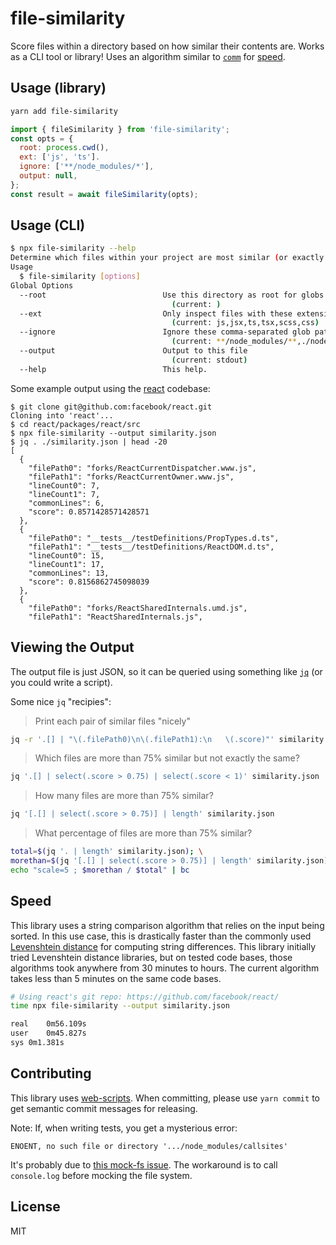 file-similarity
==============

Score files within a directory based on how similar their contents are. Works as a CLI tool or library! Uses an algorithm similar to [`comm`](https://linux.die.net/man/1/comm) for [speed](#speed).

Usage (library)
-----------

```sh
yarn add file-similarity
```

```js
import { fileSimilarity } from 'file-similarity';
const opts = {
  root: process.cwd(),
  ext: ['js', 'ts'].
  ignore: ['**/node_modules/*'],
  output: null,
};
const result = await fileSimilarity(opts);
```

Usage (CLI)
-----

```sh
$ npx file-similarity --help
Determine which files within your project are most similar (or exactly!)
Usage
  $ file-similarity [options]
Global Options
  --root                          Use this directory as root for globs and files
                                    (current: )
  --ext                           Only inspect files with these extensions
                                    (current: js,jsx,ts,tsx,scss,css)
  --ignore                        Ignore these comma-separated glob patterns
                                    (current: **/node_modules/**,./node_modules/**,**/coverage/**,./coverage/**,**/__snapshots__/**,./__snapshots__/**)
  --output                        Output to this file
                                    (current: stdout)
  --help                          This help.
```

Some example output using the [react](https://github.com/facebook/react/) codebase:

```
$ git clone git@github.com:facebook/react.git
Cloning into 'react'...
$ cd react/packages/react/src
$ npx file-similarity --output similarity.json
$ jq . ./similarity.json | head -20
[
  {
    "filePath0": "forks/ReactCurrentDispatcher.www.js",
    "filePath1": "forks/ReactCurrentOwner.www.js",
    "lineCount0": 7,
    "lineCount1": 7,
    "commonLines": 6,
    "score": 0.8571428571428571
  },
  {
    "filePath0": "__tests__/testDefinitions/PropTypes.d.ts",
    "filePath1": "__tests__/testDefinitions/ReactDOM.d.ts",
    "lineCount0": 15,
    "lineCount1": 17,
    "commonLines": 13,
    "score": 0.8156862745098039
  },
  {
    "filePath0": "forks/ReactSharedInternals.umd.js",
    "filePath1": "ReactSharedInternals.js",
```

Viewing the Output
--------------------

The output file is just JSON, so it can be queried using something like [`jq`](https://stedolan.github.io/jq/) (or you could write a script).

Some nice `jq` "recipies":

> Print each pair of similar files "nicely"

```sh
jq -r '.[] | "\(.filePath0)\n\(.filePath1):\n   \(.score)"' similarity.json
```

> Which files are more than 75% similar but not exactly the same?

```sh
jq '.[] | select(.score > 0.75) | select(.score < 1)' similarity.json
```

> How many files are more than 75% similar?

```sh
jq '[.[] | select(.score > 0.75)] | length' similarity.json
```

> What percentage of files are more than 75% similar?

```sh
total=$(jq '. | length' similarity.json); \
morethan=$(jq '[.[] | select(.score > 0.75)] | length' similarity.json); \
echo "scale=5 ; $morethan / $total" | bc
```

Speed <a name="speed">
-----

This library uses a string comparison algorithm that relies on the input being sorted. In this use case, this is drastically faster than the commonly used [Levenshtein distance](https://en.wikipedia.org/wiki/Levenshtein_distance) for computing string differences. This library initially tried Levenshtein distance libraries, but on tested code bases, those algorithms took anywhere from 30 minutes to hours. The current algorithm takes less than 5 minutes on the same code bases.

```sh
# Using react's git repo: https://github.com/facebook/react/
time npx file-similarity --output similarity.json

real	0m56.109s
user	0m45.827s
sys	0m1.381s
```

Contributing
------------

This library uses [web-scripts](https://github.com/spotify/web-scripts/). When committing, please use `yarn commit` to get semantic commit messages for releasing.

Note: If, when writing tests, you get a mysterious error:

```
ENOENT, no such file or directory '.../node_modules/callsites'
```

It's probably due to [this mock-fs issue](https://github.com/tschaub/mock-fs/issues/234). The workaround is to call `console.log` before mocking the file system.

License
-------

MIT